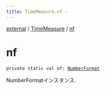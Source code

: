 ```yaml
---
title: TimeMeasure.nf - 
---
```


[external](../index.html) / [TimeMeasure](index.html) / [nf](./nf.html)

# nf

`private static val nf: `[`NumberFormat`](http://docs.oracle.com/javase/6/docs/api/java/text/NumberFormat.html)

NumberFormatインスタンス.

